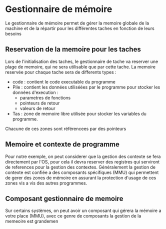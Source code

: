 # Gestionnaire de mémoire

Le gestionnaire de mémoire permet de gérer la memoire globale de la machine et de la répartir pour les différentes taches en fonction de leurs besoins

## Reservation de la memoire pour les taches
Lors de l'initialisation des taches, le gestionnaire de tache va reserver une plage de memoire, qui ne sera utilisable que par cette tache.
La memoire reservée pour chaque tache sera de differents types :

- code : contient le code executable du programme
- Pile : contient les données utiliséées par le programme pour stocker les données d'execution :
	- parametres de fonctions
	- pointeurs de retour
	- valeurs de retour
- Tas : zone de memoire libre utilisée pour stocker les variables du programme.

Chacune de ces zones sont référencees par des pointeurs

## Memoire et contexte de programme
Pour notre exemple, on peut considerer que la gestion des contexte se fera directement par l'OS, pour cela il devra reserver des registres qui serviront de references pour la gestion des contextes. 
Généralement la gestion de contexte est confiée a des composants spécifiques (MMU) qui permettent de gerer des zones de mémoire en assurant la protection d'usage de ces zones vis a vis des autres programmes.

## Composant gestionnaire de memoire
Sur certains systèmes, on peut avoir un composant qui gérera la mémoire a votre place (MMU), avec ce genre de composants la gestion de la memeoire est grandemen